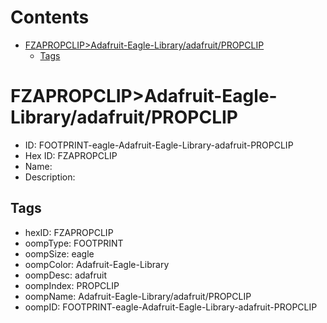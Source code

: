 



Contents
========

* [FZAPROPCLIP>Adafruit-Eagle-Library/adafruit/PROPCLIP](#fzapropclipadafruit-eagle-libraryadafruitpropclip)
	* [Tags](#tags)

# FZAPROPCLIP>Adafruit-Eagle-Library/adafruit/PROPCLIP

- ID: FOOTPRINT-eagle-Adafruit-Eagle-Library-adafruit-PROPCLIP
- Hex ID: FZAPROPCLIP
- Name: 
- Description: 

## Tags

- hexID: FZAPROPCLIP
- oompType: FOOTPRINT
- oompSize: eagle
- oompColor: Adafruit-Eagle-Library
- oompDesc: adafruit
- oompIndex: PROPCLIP
- oompName: Adafruit-Eagle-Library/adafruit/PROPCLIP
- oompID: FOOTPRINT-eagle-Adafruit-Eagle-Library-adafruit-PROPCLIP
